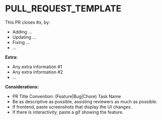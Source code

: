 # PULL_REQUEST_TEMPLATE

This PR closes #x, by:

* Adding ...
* Updating ...
* Fixing ...
* ...

**Extra:**

* Any extra information #1
* Any extra information #2
* ...

**Considerations:**

* PR Title Convention: (Feature|Bug|Chore) Task Name
* Be as descriptive as possible, assisting reviewers as much as possible.
* If frontend, paste screenshots that display the UI changes.
* If there is interactivity, paste a gif showing the feature.
